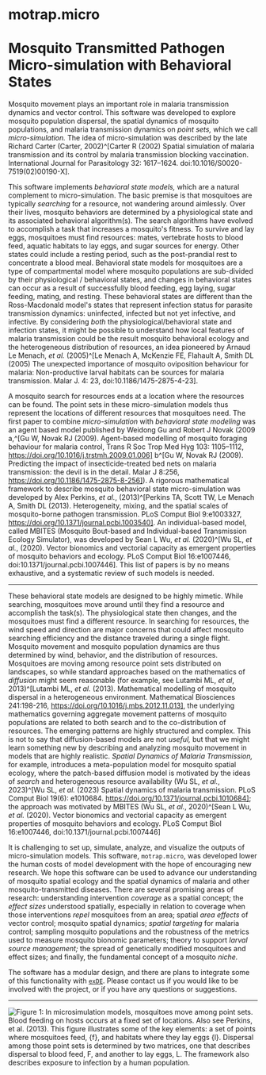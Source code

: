 # motrap.micro <br><br> **Mo**squito **Tr**ansmitted **P**athogen <br> **Micro**-simulation with Behavioral States 

Mosquito movement plays an important role in malaria transmission dynamics and vector control. This software was developed to explore mosquito population dispersal, the spatial dynamics of mosquito populations, and malaria transmission dynamics on *point sets,* which we call *micro-simulation.*
The idea of micro-simulation was described by the late Richard Carter (Carter, 2002)^[Carter R (2002) Spatial simulation of malaria transmission and its control by malaria transmission blocking vaccination. International Journal for Parasitology 32: 1617–1624. doi:10.1016/S0020-7519(02)00190-X].  

This software implements *behavioral state models,* which are a natural complement to micro-simulation. The basic premise is that mosquitoes are typically *searching* for a resource, not wandering around aimlessly. 
Over their lives, mosquito behaviors are determined by a physiological state and its associated behavioral algorithm(s). 
The search algorithms have evolved to accomplish a task that increases a mosquito's fitness. To survive and lay eggs, mosquitoes must find resources: mates, vertebrate hosts to blood feed, aquatic habitats to lay eggs, and sugar sources for energy. Other states could include a resting period, such as the post-prandial rest to concentrate a blood meal. 
Behavioral state models for mosquitoes are a type of compartmental model where mosquito populations are sub-divided by their physiological / behavioral states, and changes in behavioral states can occur as a result of successfully blood feeding, egg laying, sugar feeding, mating, and resting. 
These behavioral states are different than the Ross-Macdonald model's states that represent infection status for parasite transmission dynamics: uninfected, infected but not yet infective, and infective. By considering *both* the physiological/behavioral state and infection states, it might be possible to understand how local features of malaria transmission could be the result mosquito behavioral ecology and the heterogeneous distribution of resources, an idea pioneered by Arnaud Le Menach, *et al.* (2005)^[Le Menach A, McKenzie FE, Flahault A, Smith DL (2005) The unexpected importance of mosquito oviposition behaviour for malaria: Non-productive larval habitats can be sources for malaria transmission. Malar J. 4: 23, doi:10.1186/1475-2875-4-23].

A mosquito search for resources ends at a location where the resources can be found. 
The point sets in these micro-simulation models thus represent the locations of different resources that mosquitoes need. 
The first paper to combine *micro-simulation* with *behavioral state modeling* was an agent based model published by Weidong Gu and Robert J Novak (2009 a,^[Gu W,  Novak RJ (2009). Agent-based modelling of mosquito foraging behaviour for malaria control, Trans R Soc Trop Med Hyg 103: 1105–1112, https://doi.org/10.1016/j.trstmh.2009.01.006] b^[Gu W, Novak RJ (2009). Predicting the impact of insecticide-treated bed nets on malaria transmission: the devil is in the detail. Malar J 8:256, https://doi.org/10.1186/1475-2875-8-256]).
A rigorous mathematical framework to describe mosquito behavioral state micro-simulation was developed by Alex Perkins, *et al.*, (2013)^[Perkins TA, Scott TW, Le Menach A, Smith DL (2013). Heterogeneity, mixing, and the spatial scales of mosquito-borne pathogen transmission. PLoS Comput Biol 9:e1003327, https://doi.org/10.1371/journal.pcbi.1003540]. An individual-based model, 
called MBITES (Mosquito Bout-based and Individual-based Transmission Ecology Simulator), 
was developed by Sean L Wu, *et al.* (2020)^[Wu SL, *et al.*, (2020). Vector bionomics and vectorial capacity as emergent properties of mosquito behaviors and ecology. PLoS Comput Biol 16:e1007446, doi:10.1371/journal.pcbi.1007446]. 
This list of papers is by no means exhaustive, and a systematic review of such models is needed.

*** 

These behavioral state models are designed to be highly mimetic. 
While searching, mosquitoes move around until they find a resource and accomplish the task(s).
The physiological state then changes, and the mosquitoes must find a different resource.
In searching for resources, the wind speed and direction are major concerns that could affect mosquito searching efficiency and the distance traveled during a single flight.
Mosquito movement and mosquito population dynamics are thus determined by wind, behavior, and the distribution of resources.
Mosquitoes are moving among resource point sets distributed on landscapes, so while standard approaches based on the mathematics of *diffusion* might seem reasonable (for example, see Lutambi ML, *et al*, 2013)^[Lutambi ML, *et al.* (2013).
Mathematical modelling of mosquito dispersal in a heterogeneous environment.
Mathematical Biosciences 241:198-216, https://doi.org/10.1016/j.mbs.2012.11.013], the underlying mathematics governing aggregate movement patterns of mosquito populations are related to both search and to the co-distribution of resources. 
The emerging patterns are highly structured and complex. 
This is not to say that diffusion-based models are not *useful,* but that we might learn something new by describing and analyzing mosquito movement in models that are highly realistic. 
*Spatial Dynamics of Malaria Transmission,* for example, introduces a meta-population model for mosquito spatial ecology, where the patch-based diffusion model is motivated by the ideas of *search* and heterogeneous resource availability (Wu SL, *et al.*, 2023)^[Wu SL, *et al.* (2023) Spatial dynamics of malaria transmission. PLoS Comput Biol 19(6): e1010684. https://doi.org/10.1371/journal.pcbi.1010684]; the approach was motivated by MBITES (Wu SL, *et al.*, 2020)^[Sean L Wu, *et al.* (2020). Vector bionomics and vectorial capacity as emergent properties of mosquito behaviors and ecology. PLoS Comput Biol 16:e1007446, doi:10.1371/journal.pcbi.1007446]

It is challenging to set up, simulate, analyze, and visualize the outputs of micro-simulation models. This software, `motrap.micro`, was developed lower the human costs of model development with the hope of encouraging new research. 
We hope this software can be used to advance our understanding of mosquito spatial ecology and the spatial dynamics of malaria and other mosquito-transmitted diseases. There are several promising areas of research: understanding intervention *coverage* as a spatial concept; the *effect sizes* understood spatially, especially in relation to coverage when those interventions *repel* mosquitoes from an area; spatial *area effects* of vector control; mosquito spatial dynamics; *spatial targeting* for malaria control; sampling mosquito populations and the robustness of the metrics used to measure mosquito bionomic parameters; theory to support *larval source management;* the spread of genetically modified mosquitoes and effect sizes; and finally, the fundamental concept of a mosquito *niche.*

The software has a modular design, and there are plans to integrate some of this functionality with [`exDE`](https://dd-harp.github.io/exDE/). Please contact us if you would like to  be involved with the project, or if you have any questions or suggestions.  


***

![**Figure 1:** In microsimulation models, mosquitoes move among point sets. Blood feeding on hosts occurs at a fixed set of locations. Also see Perkins, *et al.* (2013). This figure illustrates some of the key elements: a set of points where mosquitoes feed, *{f},*  and habitats where they lay eggs *{l}*. Dispersal among those point sets is determined by two matrices, one that describes dispersal to blood feed, $F$, and another to lay eggs, $L$. The framework also describes exposure to infection by a human population.](vignettes/DynamicsOnPoints.png)
